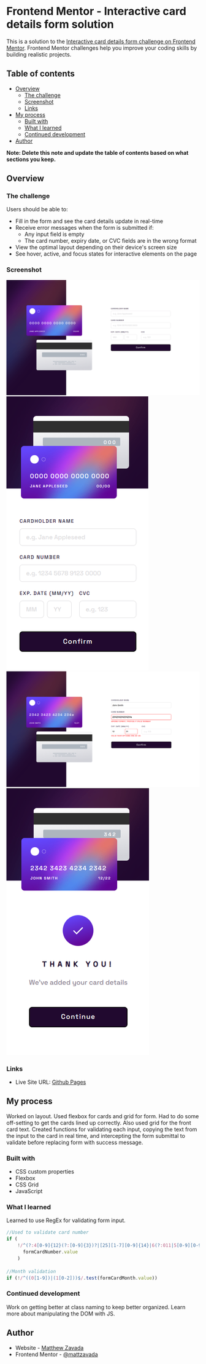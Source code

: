 # Frontend Mentor - Interactive card details form solution

This is a solution to the [Interactive card details form challenge on Frontend Mentor](https://www.frontendmentor.io/challenges/interactive-card-details-form-XpS8cKZDWw). Frontend Mentor challenges help you improve your coding skills by building realistic projects.

## Table of contents

- [Overview](#overview)
  - [The challenge](#the-challenge)
  - [Screenshot](#screenshot)
  - [Links](#links)
- [My process](#my-process)
  - [Built with](#built-with)
  - [What I learned](#what-i-learned)
  - [Continued development](#continued-development)
- [Author](#author)

**Note: Delete this note and update the table of contents based on what sections you keep.**

## Overview

### The challenge

Users should be able to:

- Fill in the form and see the card details update in real-time
- Receive error messages when the form is submitted if:
  - Any input field is empty
  - The card number, expiry date, or CVC fields are in the wrong format
- View the optimal layout depending on their device's screen size
- See hover, active, and focus states for interactive elements on the page

### Screenshot

![Desktop](images/Desktop.png)
![Mobile](images/Mobile.png)
![Active](images/DesktopActive.png)
![Confirmation](images/MobileConfirmation.png)

### Links

- Live Site URL: [Github Pages](https://mattzavada.github.io/Frontend-Mentor/interactive-card-details-form-main/)

## My process

Worked on layout. Used flexbox for cards and grid for form. Had to do some off-setting to get the cards lined up correctly. Also used grid for the front card text.
Created functions for validating each input, copying the text from the input to the card in real time, and intercepting the form submittal to validate before replacing form with success message.

### Built with

- CSS custom properties
- Flexbox
- CSS Grid
- JavaScript

### What I learned

Learned to use RegEx for validating form input.

```js
//Used to validate card number
if (
    !/^(?:4[0-9]{12}(?:[0-9]{3})?|[25][1-7][0-9]{14}|6(?:011|5[0-9][0-9])[0-9]{12}|3[47][0-9]{13}|3(?:0[0-5]|[68][0-9])[0-9]{11}|(?:2131|1800|35\d{3})\d{11})$/.test(
      formCardNumber.value
    )

//Month validation
if (!/^((0[1-9])|(1[0-2]))$/.test(formCardMonth.value))

```

### Continued development

Work on getting better at class naming to keep better organized. Learn more about manipulating the DOM with JS.

## Author

- Website - [Matthew Zavada](https://mattzavada.github.io/)
- Frontend Mentor - [@mattzavada](https://www.frontendmentor.io/profile/mattzavada)
